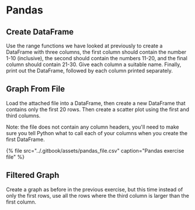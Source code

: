 # Pandas

## Create DataFrame

Use the range functions we have looked at previously to create a DataFrame with three columns, the first column should contain the number 1-10 \(inclusive\), the second should contain the numbers 11-20, and the final column should contain 21-30. Give each column a suitable name. Finally, print out the DataFrame, followed by each column printed separately.

## Graph From File

Load the attached file into a DataFrame, then create a new DataFrame that contains only the first 20 rows. Then create a scatter plot using the first and third columns.

Note: the file does not contain any column headers, you'll need to make sure you tell Python what to call each of your columns when you create the first DataFrame.

{% file src="../.gitbook/assets/pandas\_file.csv" caption="Pandas exercise file" %}

## Filtered Graph

Create a graph as before in the previous exercise, but this time instead of only the first rows, use all the rows where the third column is larger than the first column.

